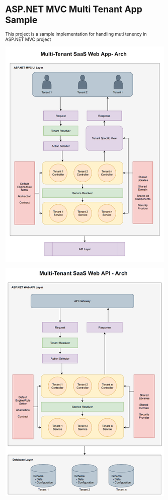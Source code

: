 # ASP.NET MVC Multi Tenant App Sample
This project is a sample implementation for handling muti tenency in ASP.NET MVC project

![Multi-Tenant-SaaS-UI-Arch](https://github.com/senthil-sekar/aspnet-mvc-multi-tenant-app-sample/blob/master/Multi-Tenant-SaaS-UI-Arch.png?raw=true)


![Multi-Tenant-SaaS-API-Arch](https://github.com/senthil-sekar/aspnet-mvc-multi-tenant-app-sample/blob/master/Multi-Tenant-SaaS-API-Arch.png?raw=true)
